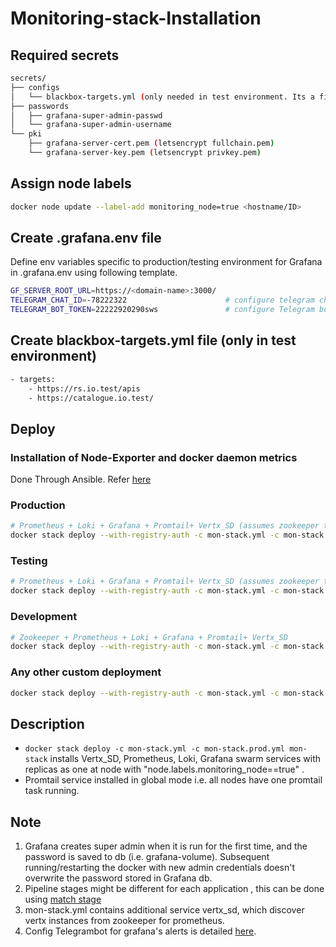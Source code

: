 # Monitoring-stack-Installation
## Required secrets
```sh
secrets/
├── configs
│   └── blackbox-targets.yml (only needed in test environment. Its a file_sd_config. See example below)
├── passwords 
│   ├── grafana-super-admin-passwd
│   └── grafana-super-admin-username
└── pki
    ├── grafana-server-cert.pem (letsencrypt fullchain.pem)
    └── grafana-server-key.pem (letsencrypt privkey.pem)

 ```
## Assign node labels 
```sh
docker node update --label-add monitoring_node=true <hostname/ID>
```
## Create .grafana.env file 
Define env variables specific to production/testing environment for Grafana in .grafana.env using following template. 
```sh
GF_SERVER_ROOT_URL=https://<domain-name>:3000/
TELEGRAM_CHAT_ID=-78222322                      # configure telegram chat ID 
TELEGRAM_BOT_TOKEN=22222920290sws               # configure Telegram bot token 
```
## Create blackbox-targets.yml file (only in test environment)
```sh
- targets:
    - https://rs.io.test/apis
    - https://catalogue.io.test/
```

## Deploy

### Installation of Node-Exporter and docker daemon metrics
Done Through Ansible. Refer [here](ansible/README.md)

### Production
```sh
# Prometheus + Loki + Grafana + Promtail+ Vertx_SD (assumes zookeeper to be running)
docker stack deploy --with-registry-auth -c mon-stack.yml -c mon-stack.prod.yml  mon-stack

```
### Testing
```sh
# Prometheus + Loki + Grafana + Promtail+ Vertx_SD (assumes zookeeper to be running)
docker stack deploy --with-registry-auth -c mon-stack.yml -c mon-stack.test.yml  mon-stack

```
### Development
```sh
# Zookeeper + Prometheus + Loki + Grafana + Promtail+ Vertx_SD
docker stack deploy --with-registry-auth -c mon-stack.yml -c mon-stack.dev.yml  mon-stack
```
### Any other custom deployment
```sh
docker stack deploy --with-registry-auth -c mon-stack.yml -c mon-stack.temp.yml  mon-stack
```

## Description
* ``` docker stack deploy -c mon-stack.yml -c mon-stack.prod.yml mon-stack ``` 
 installs Vertx_SD, Prometheus, Loki, Grafana swarm services with replicas as one at node with "node.labels.monitoring_node==true" .
* Promtail service installed in global mode i.e. all nodes have one promtail task running.


## Note  

1. Grafana creates super admin  when it is run for the
   first time, and the password is saved to db (i.e. grafana-volume). Subsequent
   running/restarting the docker with new admin credentials doesn't overwrite
   the password stored in Grafana db.
2. Pipeline stages might be different for each application , this can be done using [match stage](https://grafana.com/docs/loki/latest/clients/promtail/stages/match/)
3. mon-stack.yml contains additional service vertx_sd, which discover vertx instances from zookeeper for prometheus.
4. Config Telegrambot for grafana's alerts is detailed [here](https://gist.github.com/abhilashvenkatesh/50478502ccd257a28d2c441ac51a8d65).

